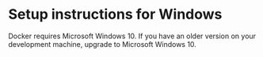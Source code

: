 # Setup instructions for Windows

Docker requires Microsoft Windows 10.  If you have an older version on
your development machine, upgrade to Microsoft Windows 10.
